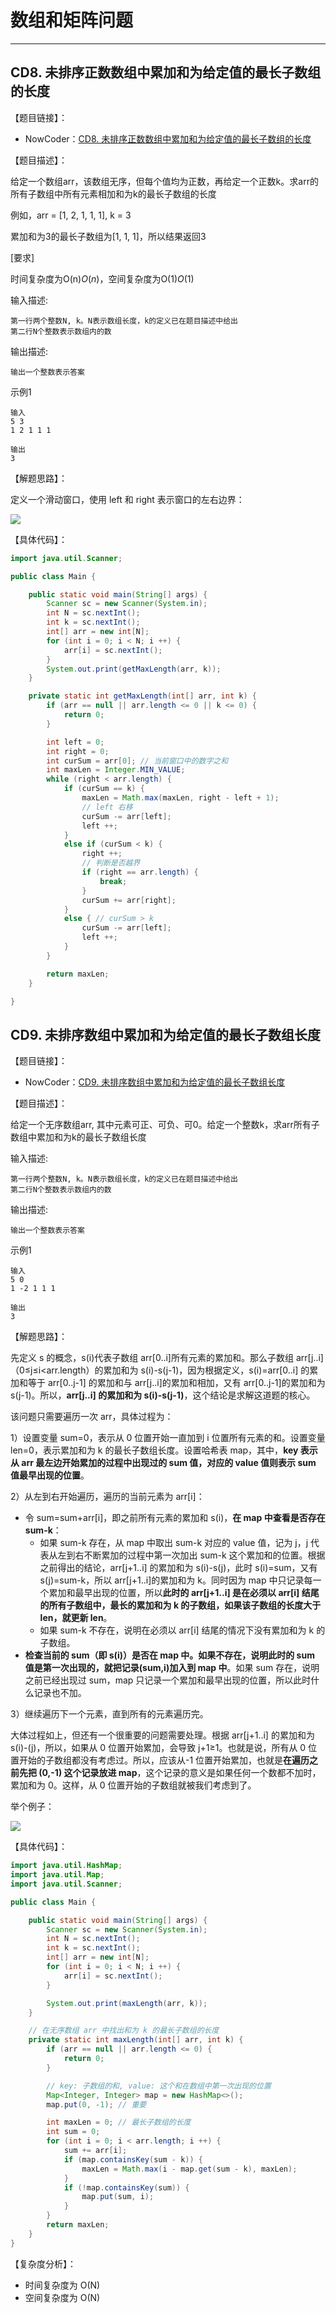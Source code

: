 # 数组和矩阵问题

---

## CD8. 未排序正数数组中累加和为给定值的最长子数组的长度

【题目链接】：

- NowCoder：[CD8. 未排序正数数组中累加和为给定值的最长子数组的长度](https://www.nowcoder.com/practice/a4e34287fa1b41f9bd41f957efbd5dff?tpId=101&tqId=33076&rp=1&ru=%2Fta%2Fprogrammer-code-interview-guide&qru=%2Fta%2Fprogrammer-code-interview-guide%2Fquestion-ranking&tab=answerKey)

【题目描述】：

给定一个数组arr，该数组无序，但每个值均为正数，再给定一个正数k。求arr的所有子数组中所有元素相加和为k的最长子数组的长度

例如，arr = [1, 2, 1, 1, 1], k = 3

累加和为3的最长子数组为[1, 1, 1]，所以结果返回3

[要求]

时间复杂度为O(n)*O*(*n*)，空间复杂度为O(1)*O*(1)

输入描述:

```
第一行两个整数N, k。N表示数组长度，k的定义已在题目描述中给出
第二行N个整数表示数组内的数
```

输出描述:

```
输出一个整数表示答案
```

示例1

```
输入
5 3
1 2 1 1 1

输出
3
```

【解题思路】：

定义一个滑动窗口，使用 left 和 right 表示窗口的左右边界：

![](https://gitee.com/veal98/images/raw/master/img/20210421231126.png)

【具体代码】：

```java
import java.util.Scanner;

public class Main {

    public static void main(String[] args) {
        Scanner sc = new Scanner(System.in);
        int N = sc.nextInt();
        int k = sc.nextInt();
        int[] arr = new int[N];
        for (int i = 0; i < N; i ++) {
            arr[i] = sc.nextInt();
        }
        System.out.print(getMaxLength(arr, k));
    }

    private static int getMaxLength(int[] arr, int k) {
        if (arr == null || arr.length <= 0 || k <= 0) {
            return 0;
        }

        int left = 0;
        int right = 0;
        int curSum = arr[0]; // 当前窗口中的数字之和
        int maxLen = Integer.MIN_VALUE;
        while (right < arr.length) {
            if (curSum == k) {
                maxLen = Math.max(maxLen, right - left + 1);
                // left 右移
                curSum -= arr[left];
                left ++;
            }
            else if (curSum < k) {
                right ++;
                // 判断是否越界
                if (right == arr.length) {
                    break;
                }
                curSum += arr[right];
            }
            else { // curSum > k
                curSum -= arr[left];
                left ++;
            }
        }

        return maxLen;
    }

}
```

## CD9. 未排序数组中累加和为给定值的最长子数组长度

【题目链接】：

- NowCoder：[CD9. 未排序数组中累加和为给定值的最长子数组长度](https://www.nowcoder.com/practice/36fb0fd3c656480c92b569258a1223d5?tpId=101&tqId=33077&rp=1&ru=%2Fta%2Fprogrammer-code-interview-guide&qru=%2Fta%2Fprogrammer-code-interview-guide%2Fquestion-ranking&tab=answerKey)

【题目描述】：

给定一个无序数组arr, 其中元素可正、可负、可0。给定一个整数k，求arr所有子数组中累加和为k的最长子数组长度

输入描述:

```
第一行两个整数N, k。N表示数组长度，k的定义已在题目描述中给出
第二行N个整数表示数组内的数
```

输出描述:

```
输出一个整数表示答案
```

示例1

```
输入
5 0
1 -2 1 1 1

输出
3
```

【解题思路】：

先定义 s 的概念，s(i)代表子数组 arr[0..i]所有元素的累加和。那么子数组 arr[j..i]（0≤j≤i<arr.length）的累加和为 s(i)-s(j-1)，因为根据定义，s(i)=arr[0..i] 的累加和等于 arr[0..j-1] 的累加和与 arr[j..i]的累加和相加，又有 arr[0..j-1]的累加和为 s(j-1)。所以，**arr[j..i] 的累加和为 s(i)-s(j-1)**，这个结论是求解这道题的核心。 

该问题只需要遍历一次 arr，具体过程为：

1）设置变量 sum=0，表示从 0 位置开始一直加到 i 位置所有元素的和。设置变量 len=0，表示累加和为 k 的最长子数组长度。设置哈希表 map，其中，**key 表示从 arr 最左边开始累加的过程中出现过的 sum 值，对应的 value 值则表示 sum 值最早出现的位置**。

2）从左到右开始遍历，遍历的当前元素为 arr[i]：

- 令 sum=sum+arr[i]，即之前所有元素的累加和 s(i)，**在 map 中查看是否存在 sum-k**：
  - 如果 sum-k 存在，从 map 中取出 sum-k 对应的 value 值，记为 j，j 代表从左到右不断累加的过程中第一次加出 sum-k 这个累加和的位置。根据之前得出的结论，arr[j+1..i] 的累加和为 s(i)-s(j)，此时 s(i)=sum，又有 s(j)=sum-k，所以 arr[j+1..i]的累加和为 k。同时因为 map 中只记录每一个累加和最早出现的位置，所以**此时的 arr[j+1..i] 是在必须以 arr[i] 结尾的所有子数组中，最长的累加和为 k 的子数组，如果该子数组的长度大于 len，就更新 len**。
  - 如果 sum-k 不存在，说明在必须以 arr[i] 结尾的情况下没有累加和为 k 的子数组。
- **检查当前的 sum（即 s(i)）是否在 map 中。如果不存在，说明此时的 sum 值是第一次出现的，就把记录(sum,i)加入到 map 中**。如果 sum 存在，说明之前已经出现过 sum，map 只记录一个累加和最早出现的位置，所以此时什么记录也不加。

3）继续遍历下一个元素，直到所有的元素遍历完。

大体过程如上，但还有一个很重要的问题需要处理。根据 arr[j+1..i] 的累加和为 s(i)-(j)，所以，如果从 0 位置开始累加，会导致 j+1≥1。也就是说，所有从 0 位置开始的子数组都没有考虑过。所以，应该从-1 位置开始累加，也就是**在遍历之前先把 (0,-1) 这个记录放进 map**，这个记录的意义是如果任何一个数都不加时，累加和为 0。这样，从 0 位置开始的子数组就被我们考虑到了。

举个例子：

![](https://gitee.com/veal98/images/raw/master/img/20210420221755.png)

【具体代码】：

```java
import java.util.HashMap;
import java.util.Map;
import java.util.Scanner;

public class Main {

    public static void main(String[] args) {
        Scanner sc = new Scanner(System.in);
        int N = sc.nextInt();
        int k = sc.nextInt();
        int[] arr = new int[N];
        for (int i = 0; i < N; i ++) {
            arr[i] = sc.nextInt();
        }

        System.out.print(maxLength(arr, k));
    }

    // 在无序数组 arr 中找出和为 k 的最长子数组的长度
    private static int maxLength(int[] arr, int k) {
        if (arr == null || arr.length <= 0) {
            return 0;
        }

        // key: 子数组的和, value: 这个和在数组中第一次出现的位置
        Map<Integer, Integer> map = new HashMap<>();
        map.put(0, -1); // 重要

        int maxLen = 0; // 最长子数组的长度
        int sum = 0;
        for (int i = 0; i < arr.length; i ++) {
            sum += arr[i];
            if (map.containsKey(sum - k)) {
                maxLen = Math.max(i - map.get(sum - k), maxLen);
            }
            if (!map.containsKey(sum)) {
                map.put(sum, i);
            }
        }
        return maxLen;
    }
}
```

【复杂度分析】：

- 时间复杂度为 O(N)
- 空间复杂度为 O(N)